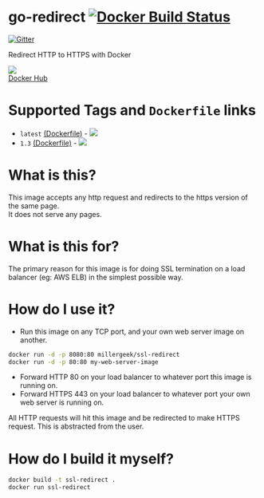 go-redirect [![Docker Build Status](https://img.shields.io/docker/build/millergeek/ssl-redirect.svg)]()
===========

[![Gitter](https://img.shields.io/gitter/room/smiller171/go-redirect.js.svg)](https://gitter.im/smiller171/go-redirect)


Redirect HTTP to HTTPS with Docker

[![](https://images.microbadger.com/badges/version/millergeek/ssl-redirect.svg)](https://microbadger.com/images/millergeek/ssl-redirect "Get your own version badge on microbadger.com")  
[Docker Hub](https://hub.docker.com/r/millergeek/ssl-redirect/)
# Supported Tags and `Dockerfile` links
* `latest` [(Dockerfile)](https://github.com/smiller171/go-redirect/blob/master/Dockerfile) - [![](https://images.microbadger.com/badges/image/millergeek/ssl-redirect.svg)](https://microbadger.com/images/scottmiller171/ssl-redirect "Get your own image badge on microbadger.com")
* `1.3` [(Dockerfile)](https://github.com/smiller171/go-redirect/blob/1.3/Dockerfile) - [![](https://images.microbadger.com/badges/image/millergeek/ssl-redirect:1.3.svg)](https://microbadger.com/images/millergeek/ssl-redirect:1.3 "Get your own image badge on microbadger.com")

# What is this?
This image accepts any http request and redirects to the https version of the same page.  
It does not serve any pages.

# What is this for?
The primary reason for this image is for doing SSL termination on a load balancer (eg: AWS ELB) in the simplest possible way.

# How do I use it?
* Run this image on any TCP port, and your own web server image on another.
```bash
docker run -d -p 8080:80 millergeek/ssl-redirect
docker run -d -p 80:80 my-web-server-image
```
* Forward HTTP 80 on your load balancer to whatever port this image is running on.
* Forward HTTPS 443 on your load balancer to whatever port your own web server is running on.

All HTTP requests will hit this image and be redirected to make HTTPS request. This is abstracted from the user.

# How do I build it myself?

```sh
docker build -t ssl-redirect .
docker run ssl-redirect
```
